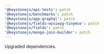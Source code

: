 ```yaml
---
'@keystonejs/api-tests': patch
'@keystonejs/benchmarks': patch
'@keystonejs/app-graphql': patch
'@keystonejs/fields-wysiwyg-tinymce': patch
'@keystonejs/fields': patch
'@keystonejs/mongo-join-builder': patch
---
```


Upgraded dependencies.
